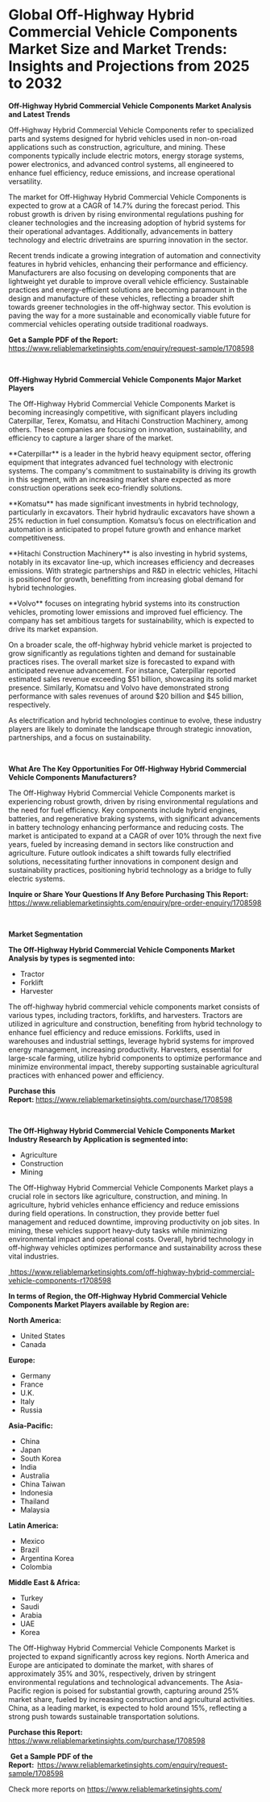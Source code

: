 <p><h1>Global Off-Highway Hybrid Commercial Vehicle Components Market Size and Market Trends: Insights and Projections from 2025 to 2032</h1></p><p><strong>Off-Highway Hybrid Commercial Vehicle Components Market Analysis and Latest Trends</strong></p>
<p><p>Off-Highway Hybrid Commercial Vehicle Components refer to specialized parts and systems designed for hybrid vehicles used in non-on-road applications such as construction, agriculture, and mining. These components typically include electric motors, energy storage systems, power electronics, and advanced control systems, all engineered to enhance fuel efficiency, reduce emissions, and increase operational versatility.</p><p>The market for Off-Highway Hybrid Commercial Vehicle Components is expected to grow at a CAGR of 14.7% during the forecast period. This robust growth is driven by rising environmental regulations pushing for cleaner technologies and the increasing adoption of hybrid systems for their operational advantages. Additionally, advancements in battery technology and electric drivetrains are spurring innovation in the sector.</p><p>Recent trends indicate a growing integration of automation and connectivity features in hybrid vehicles, enhancing their performance and efficiency. Manufacturers are also focusing on developing components that are lightweight yet durable to improve overall vehicle efficiency. Sustainable practices and energy-efficient solutions are becoming paramount in the design and manufacture of these vehicles, reflecting a broader shift towards greener technologies in the off-highway sector. This evolution is paving the way for a more sustainable and economically viable future for commercial vehicles operating outside traditional roadways.</p></p>
<p><strong>Get a Sample PDF of the Report:&nbsp;</strong> <a href="https://www.reliablemarketinsights.com/enquiry/request-sample/1708598?utm_campaign=3579&utm_medium=2&utm_source=Github&utm_content=ia&utm_term=27032025&utm_id=off-highway-hybrid-commercial-vehicle-components">https://www.reliablemarketinsights.com/enquiry/request-sample/1708598</a></p>
<p>&nbsp;</p>
<p><strong>Off-Highway Hybrid Commercial Vehicle Components Major Market Players</strong></p>
<p><p>The Off-Highway Hybrid Commercial Vehicle Components Market is becoming increasingly competitive, with significant players including Caterpillar, Terex, Komatsu, and Hitachi Construction Machinery, among others. These companies are focusing on innovation, sustainability, and efficiency to capture a larger share of the market.</p><p>**Caterpillar** is a leader in the hybrid heavy equipment sector, offering equipment that integrates advanced fuel technology with electronic systems. The company's commitment to sustainability is driving its growth in this segment, with an increasing market share expected as more construction operations seek eco-friendly solutions.</p><p>**Komatsu** has made significant investments in hybrid technology, particularly in excavators. Their hybrid hydraulic excavators have shown a 25% reduction in fuel consumption. Komatsu’s focus on electrification and automation is anticipated to propel future growth and enhance market competitiveness.</p><p>**Hitachi Construction Machinery** is also investing in hybrid systems, notably in its excavator line-up, which increases efficiency and decreases emissions. With strategic partnerships and R&D in electric vehicles, Hitachi is positioned for growth, benefitting from increasing global demand for hybrid technologies.</p><p>**Volvo** focuses on integrating hybrid systems into its construction vehicles, promoting lower emissions and improved fuel efficiency. The company has set ambitious targets for sustainability, which is expected to drive its market expansion.</p><p>On a broader scale, the off-highway hybrid vehicle market is projected to grow significantly as regulations tighten and demand for sustainable practices rises. The overall market size is forecasted to expand with anticipated revenue advancement. For instance, Caterpillar reported estimated sales revenue exceeding $51 billion, showcasing its solid market presence. Similarly, Komatsu and Volvo have demonstrated strong performance with sales revenues of around $20 billion and $45 billion, respectively.</p><p>As electrification and hybrid technologies continue to evolve, these industry players are likely to dominate the landscape through strategic innovation, partnerships, and a focus on sustainability.</p></p>
<p>&nbsp;</p>
<p><strong>What Are The Key Opportunities For Off-Highway Hybrid Commercial Vehicle Components Manufacturers?</strong></p>
<p><p>The Off-Highway Hybrid Commercial Vehicle Components market is experiencing robust growth, driven by rising environmental regulations and the need for fuel efficiency. Key components include hybrid engines, batteries, and regenerative braking systems, with significant advancements in battery technology enhancing performance and reducing costs. The market is anticipated to expand at a CAGR of over 10% through the next five years, fueled by increasing demand in sectors like construction and agriculture. Future outlook indicates a shift towards fully electrified solutions, necessitating further innovations in component design and sustainability practices, positioning hybrid technology as a bridge to fully electric systems.</p></p>
<p><strong>Inquire or Share Your Questions If Any Before Purchasing This Report:</strong> <a href="https://www.reliablemarketinsights.com/enquiry/pre-order-enquiry/1708598?utm_campaign=3579&utm_medium=2&utm_source=Github&utm_content=ia&utm_term=27032025&utm_id=off-highway-hybrid-commercial-vehicle-components">https://www.reliablemarketinsights.com/enquiry/pre-order-enquiry/1708598</a></p>
<p>&nbsp;</p>
<p><strong>Market Segmentation</strong></p>
<p><strong>The Off-Highway Hybrid Commercial Vehicle Components Market Analysis by types is segmented into:</strong></p>
<p><ul><li>Tractor</li><li>Forklift</li><li>Harvester</li></ul></p>
<p><p>The off-highway hybrid commercial vehicle components market consists of various types, including tractors, forklifts, and harvesters. Tractors are utilized in agriculture and construction, benefiting from hybrid technology to enhance fuel efficiency and reduce emissions. Forklifts, used in warehouses and industrial settings, leverage hybrid systems for improved energy management, increasing productivity. Harvesters, essential for large-scale farming, utilize hybrid components to optimize performance and minimize environmental impact, thereby supporting sustainable agricultural practices with enhanced power and efficiency.</p></p>
<p><strong>Purchase this Report:&nbsp;</strong><a href="https://www.reliablemarketinsights.com/purchase/1708598?utm_campaign=3579&utm_medium=2&utm_source=Github&utm_content=ia&utm_term=27032025&utm_id=off-highway-hybrid-commercial-vehicle-components">https://www.reliablemarketinsights.com/purchase/1708598</a></p>
<p>&nbsp;</p>
<p><strong>The Off-Highway Hybrid Commercial Vehicle Components Market Industry Research by Application is segmented into:</strong></p>
<p><ul><li>Agriculture</li><li>Construction</li><li>Mining</li></ul></p>
<p><p>The Off-Highway Hybrid Commercial Vehicle Components Market plays a crucial role in sectors like agriculture, construction, and mining. In agriculture, hybrid vehicles enhance efficiency and reduce emissions during field operations. In construction, they provide better fuel management and reduced downtime, improving productivity on job sites. In mining, these vehicles support heavy-duty tasks while minimizing environmental impact and operational costs. Overall, hybrid technology in off-highway vehicles optimizes performance and sustainability across these vital industries.</p></p>
<p><a href="https://www.reliablemarketinsights.com/off-highway-hybrid-commercial-vehicle-components-r1708598?utm_campaign=3579&utm_medium=2&utm_source=Github&utm_content=ia&utm_term=27032025&utm_id=off-highway-hybrid-commercial-vehicle-components">&nbsp;https://www.reliablemarketinsights.com/off-highway-hybrid-commercial-vehicle-components-r1708598</a></p>
<p><strong>In terms of Region, the Off-Highway Hybrid Commercial Vehicle Components Market Players available by Region are:</strong></p>
<p>
    <p> <strong> North America: </strong>
        <ul>
            <li>United States</li>
            <li>Canada</li>
        </ul>
        </p> 
    <p> <strong> Europe: </strong>
        <ul>
            <li>Germany</li>
            <li>France</li>
            <li>U.K.</li>
            <li>Italy</li>
            <li>Russia</li>
        </ul>
        </p> 
    <p> <strong> Asia-Pacific: </strong>
        <ul>
            <li>China</li>
            <li>Japan</li>
            <li>South Korea</li>
            <li>India</li>
            <li>Australia</li>
            <li>China Taiwan</li>
            <li>Indonesia</li>
            <li>Thailand</li>
            <li>Malaysia</li>
        </ul>
        </p> 
    <p> <strong> Latin America: </strong>
        <ul>
            <li>Mexico</li>
            <li>Brazil</li>
            <li>Argentina Korea</li>
            <li>Colombia</li>
        </ul>
        </p> 
    <p> <strong> Middle East & Africa: </strong>
        <ul>
            <li>Turkey</li>
            <li>Saudi</li>
            <li>Arabia</li>
            <li>UAE</li>
            <li>Korea</li>
        </ul>
    </p>
    </p>
<p><p>The Off-Highway Hybrid Commercial Vehicle Components Market is projected to expand significantly across key regions. North America and Europe are anticipated to dominate the market, with shares of approximately 35% and 30%, respectively, driven by stringent environmental regulations and technological advancements. The Asia-Pacific region is poised for substantial growth, capturing around 25% market share, fueled by increasing construction and agricultural activities. China, as a leading market, is expected to hold around 15%, reflecting a strong push towards sustainable transportation solutions.</p></p>
<p><strong>Purchase this Report: </strong><a href="https://www.reliablemarketinsights.com/purchase/1708598?utm_campaign=3579&utm_medium=2&utm_source=Github&utm_content=ia&utm_term=27032025&utm_id=off-highway-hybrid-commercial-vehicle-components">https://www.reliablemarketinsights.com/purchase/1708598</a></p>
<p>&nbsp;<strong>Get a Sample PDF of the Report:&nbsp;&nbsp;</strong><a href="https://www.reliablemarketinsights.com/enquiry/request-sample/1708598?utm_campaign=3579&utm_medium=2&utm_source=Github&utm_content=ia&utm_term=27032025&utm_id=off-highway-hybrid-commercial-vehicle-components">https://www.reliablemarketinsights.com/enquiry/request-sample/1708598</a></p>
<p><strong></strong></p>
<p>Check more reports on <a href="https://www.reliablemarketinsights.com/?utm_campaign=3579&utm_medium=2&utm_source=Github&utm_content=ia&utm_term=27032025&utm_id=off-highway-hybrid-commercial-vehicle-components">https://www.reliablemarketinsights.com/</a></p>